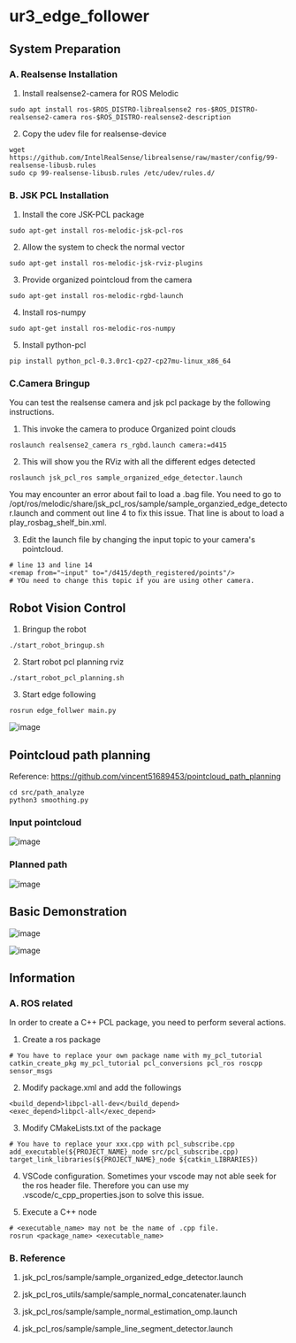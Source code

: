 # ur3_edge_follower

## System Preparation
### A. Realsense Installation
1. Install realsense2-camera for ROS Melodic
```
sudo apt install ros-$ROS_DISTRO-librealsense2 ros-$ROS_DISTRO-realsense2-camera ros-$ROS_DISTRO-realsense2-description
```

2. Copy the udev file for realsense-device
```
wget https://github.com/IntelRealSense/librealsense/raw/master/config/99-realsense-libusb.rules
sudo cp 99-realsense-libusb.rules /etc/udev/rules.d/
```

### B. JSK PCL Installation
1. Install the core JSK-PCL package
```
sudo apt-get install ros-melodic-jsk-pcl-ros
```

2. Allow the system to check the normal vector
```
sudo apt-get install ros-melodic-jsk-rviz-plugins
```

3. Provide organized pointcloud from the camera
```
sudo apt-get install ros-melodic-rgbd-launch
```

4. Install ros-numpy
```
sudo apt-get install ros-melodic-ros-numpy
```

5. Install python-pcl
```
pip install python_pcl-0.3.0rc1-cp27-cp27mu-linux_x86_64
```

### C.Camera Bringup
You can test the realsense camera and jsk pcl package by the following instructions.

1. This invoke the camera to produce Organized point clouds
```
roslaunch realsense2_camera rs_rgbd.launch camera:=d415
```

2. This will show you the RViz with all the different edges detected
```
roslaunch jsk_pcl_ros sample_organized_edge_detector.launch
```

You may encounter an error about fail to load a .bag file. You need to go to /opt/ros/melodic/share/jsk_pcl_ros/sample/sample_organzied_edge_detector.launch and comment out line 4 to fix this issue. That line is about to load a play_rosbag_shelf_bin.xml.

3. Edit the launch file by changing the input topic to your camera's pointcloud.
```
# line 13 and line 14
<remap from="~input" to="/d415/depth_registered/points"/>
# YOu need to change this topic if you are using other camera.
```

## Robot Vision Control
1. Bringup the robot
```
./start_robot_bringup.sh
```

2. Start robot pcl planning rviz
```
./start_robot_pcl_planning.sh
```

3. Start edge following
```
rosrun edge_follwer main.py
```
![image](https://github.com/vincent51689453/ur3_edge_follower/blob/main/git_image/basic_interface.png)

## Pointcloud path planning
Reference: https://github.com/vincent51689453/pointcloud_path_planning
```
cd src/path_analyze
python3 smoothing.py
```
### Input pointcloud
![image](https://github.com/vincent51689453/ur3_edge_follower/blob/main/git_image/input_gif.gif)
### Planned path
![image](https://github.com/vincent51689453/ur3_edge_follower/blob/main/git_image/demo_gif.gif)


## Basic Demonstration
![image](https://github.com/vincent51689453/ur3_edge_follower/blob/main/git_image/rosgraph.png)

![image](https://github.com/vincent51689453/ur3_edge_follower/blob/main/git_image/ur3_demo_x7_gif.gif)

## Information
### A. ROS related
In order to create a C++ PCL package, you need to perform several actions.
1. Create a ros package
```
# You have to replace your own package name with my_pcl_tutorial
catkin_create_pkg my_pcl_tutorial pcl_conversions pcl_ros roscpp sensor_msgs 
```

2. Modify package.xml and add the followings
```
<build_depend>libpcl-all-dev</build_depend>
<exec_depend>libpcl-all</exec_depend>
```

3. Modify CMakeLists.txt of the package
```
# You have to replace your xxx.cpp with pcl_subscribe.cpp
add_executable(${PROJECT_NAME}_node src/pcl_subscribe.cpp)
target_link_libraries(${PROJECT_NAME}_node ${catkin_LIBRARIES})
```

4. VSCode configuration.
Sometimes your vscode may not able seek for the ros header file. Therefore you can use my .vscode/c_cpp_properties.json to solve this issue.

5. Execute a C++ node
```
# <executable_name> may not be the name of .cpp file.
rosrun <package_name> <executable_name>
```


### B. Reference
1. jsk_pcl_ros/sample/sample_organized_edge_detector.launch

2. jsk_pcl_ros_utils/sample/sample_normal_concatenater.launch

3. jsk_pcl_ros/sample/sample_normal_estimation_omp.launch

4. jsk_pcl_ros/sample/sample_line_segment_detector.launch


